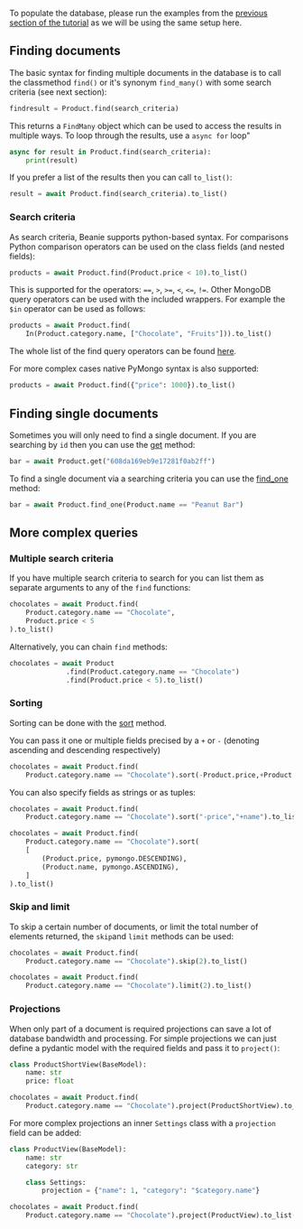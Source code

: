 To populate the database, please run the examples from the [previous section of the tutorial](insert.md) as we will be using the same setup here.

<!-- Beanie provides two ways to find documents: -->

<!-- - Find One document -->
<!-- - Find Many documents -->

<!-- On searching for a single document it uses [FindOne](https://roman-right.github.io/beanie/api/queries/#findone) -->
<!-- query, many documents - [FindMany](https://roman-right.github.io/beanie/api/queries/#findmany) query. -->

<!-- Next document models will be used for this documentation: -->

<!-- ```python -->
<!-- from typing import Optional -->
<!-- from pydantic import BaseModel -->
<!-- from beanie import Document -->


<!-- class Category(BaseModel): -->
<!--     name: str -->
<!--     description: str -->


<!-- class Product(Document):  # This is the model -->
<!--     name: str -->
<!--     description: Optional[str] = None -->
<!--     price: float -->
<!--     category: Category -->

<!--     class Collection: -->
<!--         name = "products" -->


<!-- class ProductShortView(BaseModel): -->
<!--     name: str -->
<!--     price: float -->

<!-- ``` -->

## Finding documents

The basic syntax for finding multiple documents in the database is to call the classmethod `find()` or it's synonym `find_many()` with some search criteria (see next section): 
```python
findresult = Product.find(search_criteria)
```
This returns a `FindMany` object which can be used to access the results in multiple ways. To loop through the results, use a `async for` loop"
```python
async for result in Product.find(search_criteria):
    print(result)
```
If you prefer a list of the results then you can call `to_list()`:
```python
result = await Product.find(search_criteria).to_list()
```

### Search criteria

As search criteria, Beanie supports python-based syntax.
For comparisons Python comparison operators can be used on the class fields (and nested
fields):
```python
products = await Product.find(Product.price < 10).to_list()
```

This is supported for the operators: `==`, `>`, `>=`, `<`, `<=`, `!=`.
Other MongoDB query operators can be used with the included wrappers. For example the `$in` operator can be used as follows:

```python
products = await Product.find(
    In(Product.category.name, ["Chocolate", "Fruits"])).to_list()
```

The whole list of the find query operators can be found [here](api-documentation/operators/find.md).

For more complex cases native PyMongo syntax is also supported:

```python
products = await Product.find({"price": 1000}).to_list()
```

## Finding single documents

Sometimes you will only need to find a single document. If you are searching by `id` then you can use the [get](/api-documentation/document#get) method:

```python
bar = await Product.get("608da169eb9e17281f0ab2ff")
```

To find a single document via a searching criteria you can use the [find_one](/api-documentation/document#find_one) method:

```python
bar = await Product.find_one(Product.name == "Peanut Bar")
```

## More complex queries

### Multiple search criteria

If you have multiple search criteria to search for you can list them as separate arguments to any of the `find` functions:

```python
chocolates = await Product.find(
    Product.category.name == "Chocolate",
    Product.price < 5
).to_list()
```


Alternatively, you can chain `find` methods:

```python
chocolates = await Product
              .find(Product.category.name == "Chocolate")
              .find(Product.price < 5).to_list()
```

### Sorting

Sorting can be done with the [sort](/api-documentation/query#sort) method.

You can pass it one or multiple fields precised by a `+` or `-` (denoting ascending and descending respectively)

```python
chocolates = await Product.find(
    Product.category.name == "Chocolate").sort(-Product.price,+Product.name).to_list()
```

You can also specify fields as strings or as tuples:

```python
chocolates = await Product.find(
    Product.category.name == "Chocolate").sort("-price","+name").to_list()

chocolates = await Product.find(
    Product.category.name == "Chocolate").sort(
    [
        (Product.price, pymongo.DESCENDING),
        (Product.name, pymongo.ASCENDING),
    ]
).to_list()
```

### Skip and limit

To skip a certain number of documents, or limit the total number of elements returned, the `skip`and `limit` methods can be used:
```python
chocolates = await Product.find(
    Product.category.name == "Chocolate").skip(2).to_list()

chocolates = await Product.find(
    Product.category.name == "Chocolate").limit(2).to_list()
```

### Projections

When only part of a document is required projections can save a lot of database bandwidth and processing.
For simple projections we can just define a pydantic model with the required fields and pass it to `project()`:


```python
class ProductShortView(BaseModel):
    name: str
    price: float

chocolates = await Product.find(
    Product.category.name == "Chocolate").project(ProductShortView).to_list()
```

For more complex projections an inner `Settings` class with a `projection` field can be added:

```python
class ProductView(BaseModel):
    name: str
    category: str

    class Settings:
        projection = {"name": 1, "category": "$category.name"}

chocolates = await Product.find(
    Product.category.name == "Chocolate").project(ProductView).to_list()
```
